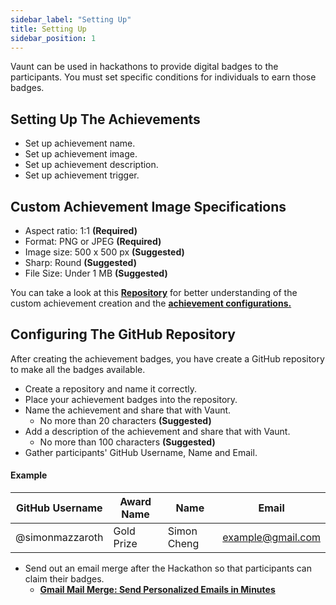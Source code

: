 ```yaml
---
sidebar_label: "Setting Up"
title: Setting Up
sidebar_position: 1
---
```


Vaunt can be used in hackathons to provide digital badges to the participants. You must set specific conditions for individuals to earn those badges.

## Setting Up The Achievements

- Set up achievement name.
- Set up achievement image.
- Set up achievement description.
- Set up achievement trigger.

## Custom Achievement Image Specifications
- Aspect ratio: 1:1 **(Required)**
- Format: PNG or JPEG **(Required)**
- Image size: 500 x 500 px **(Suggested)**
- Sharp: Round **(Suggested)**
- File Size: Under 1 MB **(Suggested)**

You can take a look at this **[Repository](https://github.com/ojasaklechayt/defy24-online-badges/tree/main/images)** for better understanding of the custom achievement creation and the **[achievement configurations.](../developers/achievement_card)**

## Configuring The GitHub Repository

After creating the achievement badges, you have create a GitHub repository to make all the badges available.

- Create a repository and name it correctly.
- Place your achievement badges into the repository.
- Name the achievement and share that with Vaunt.
    - No more than 20 characters **(Suggested)**
- Add a description of the achievement and share that with Vaunt.
    - No more than 100 characters **(Suggested)**
- Gather participants' GitHub Username, Name and Email.

#### Example
| GitHub Username | Award Name | Name | Email |
|-------|----------------------|------|--------------------------|
| @simonmazzaroth | Gold Prize | Simon Cheng | example@gmail.com |

- Send out an email merge after the Hackathon so that participants can claim their badges.
    - **[Gmail Mail Merge: Send Personalized Emails in Minutes](https://support.google.com/mail/answer/12921167?hl=en)**

